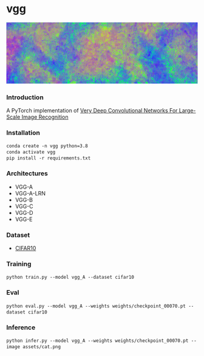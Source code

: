 # vgg
<img src="assets/logo.png">

### Introduction
A PyTorch implementation of [Very Deep Convolutional Networks For Large-Scale Image Recognition](https://arxiv.org/pdf/1409.1556.pdf)

### Installation

```
conda create -n vgg python=3.8
conda activate vgg
pip install -r requirements.txt
```

### Architectures
- VGG-A
- VGG-A-LRN
- VGG-B
- VGG-C
- VGG-D
- VGG-E

### Dataset
- [CIFAR10](https://pytorch.org/vision/stable/generated/torchvision.datasets.CIFAR10.html)

### Training
```
python train.py --model vgg_A --dataset cifar10
```

### Eval
```
python eval.py --model vgg_A --weights weights/checkpoint_00070.pt --dataset cifar10
```

### Inference
```
python infer.py --model vgg_A --weights weights/checkpoint_00070.pt --image assets/cat.png
```
